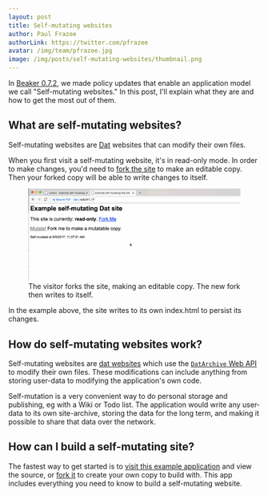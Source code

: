 ```yaml
---
layout: post
title: Self-mutating websites
author: Paul Frazee
authorLink: https://twitter.com/pfrazee
avatar: /img/team/pfrazee.jpg
image: /img/posts/self-mutating-websites/thumbnail.png
---
```


In [Beaker 0.7.2](/2017/06/05/beaker-0-7-2.html), we made policy updates that enable an application model we call "Self-mutating websites." In this post, I'll explain what they are and how to get the most out of them.

## What are self-mutating websites?

Self-mutating websites are [Dat](/docs/inside-beaker/dat-files-protocol.html) websites that can modify their own files.

When you first visit a self-mutating website, it's in read-only mode. In order to make changes,
you'd need to [fork the site](/docs/using-beaker/forking-sites.html) to make an editable copy. Then your
forked copy will be able to write changes to itself.

<figure>
<img src="/img/posts/self-mutating-websites/self-mutation.gif">
<figcaption>The visitor forks the site, making an editable copy. The new fork then writes to itself.</figcaption>
</figure>

In the example above, the site writes to its own index.html to persist its changes.

## How do self-mutating websites work?

Self-mutating websites are [dat websites](/docs/using-beaker/the-peer-to-peer-web.html) which use the [`DatArchive` Web API](/docs/apis/dat.html) to modify their own files. These modifications can include anything from storing user-data to modifying the application's own code.

Self-mutation is a very convenient way to do personal storage and publishing, eg with a Wiki or Todo list. The application would write any user-data to its own site-archive, storing the data for the long term, and making it possible to share that data over the network.


## How can I build a self-mutating site?

The fastest way to get started is to [visit this example application](dat://6ef097c861c8c1857aefa9b2e9700d3061955d4552c492ab1e3f69ca77fdcba7) and view the source, or [fork it](TODO) to create your own copy to build with. This app includes everything you need to know to build a self-mutating website.